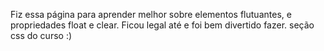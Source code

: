 Fiz essa página para aprender melhor sobre elementos flutuantes, e propriedades float e clear. Ficou legal até e foi bem divertido fazer.
seção css do curso :)

